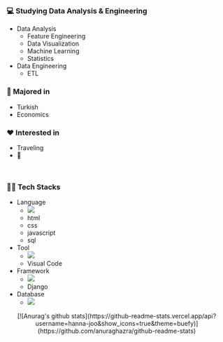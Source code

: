 ### :computer: Studying Data Analysis & Engineering
+ Data Analysis
	+ Feature Engineering
	+ Data Visualization
	+ Machine Learning
	+ Statistics
+ Data Engineering
	+ ETL

### :pencil: Majored in
+ Turkish
+ Economics

### :heart: Interested in
+ Traveling
+ :musical_note:


​	
### 🧑‍💻 Tech Stacks

- Language
  - <img src="https://img.shields.io/badge/Python-3766AB?style=flat&logo=Python&logoColor=white"/></a>
  - html
  - css
  - javascript
  - sql
- Tool
  - <img src="https://img.shields.io/badge/Jupyter Notebook-F37626?style=flat&logo=jupyter&logoColor=white"/></a>
  - Visual Code
- Framework
  - <img src="https://img.shields.io/badge/.NET-512BD4?style=flat&logo=dotnet&logoColor=white"/></a>
  - Django
- Database
  - <img src="https://img.shields.io/badge/MySQL-4479A1?style=flat&logo=mysql&logoColor=white"/></a>

<div align=center>
[![Anurag's github stats](https://github-readme-stats.vercel.app/api?username=hanna-joo&show_icons=true&theme=buefy)](https://github.com/anuraghazra/github-readme-stats)

</div>
